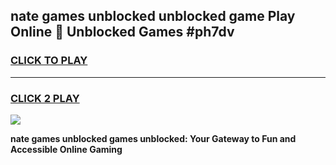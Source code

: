 
## nate games unblocked unblocked game Play Online 👋 Unblocked Games #ph7dv
<h3>
<a href="https://premium.freeplayer.one?title=nate_games_unblocked&ref=21F">CLICK TO PLAY</a></h3>
<hr>

<h3>
<a href="https://premium.freeplayer.one?title=nate_games_unblocked&ref=21F">CLICK 2 PLAY</a>
  
</h3>

<a href="https://premium.freeplayer.one?title=nate_games_unblocked&ref=21F/"><img src="https://clearcache.store/games.png"></a>


**nate games unblocked games unblocked: Your Gateway to Fun and Accessible Online Gaming**
